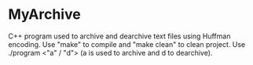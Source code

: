 # MyArchive
C++ program used to archive and dearchive text files using Huffman encoding.
Use "make" to compile and "make clean" to clean project.
Use ./program <text name> <"a" / "d"> (a is used to archive and d to dearchive).
